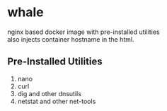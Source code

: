 # whale
nginx based docker image with pre-installed utilities   
also injects container hostname in the html.

## Pre-Installed Utilities
1. nano
2. curl
3. dig and other dnsutils
4. netstat and other net-tools
